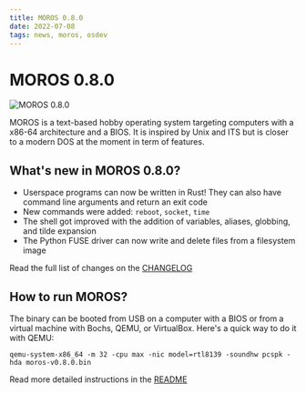 ```yaml
---
title: MOROS 0.8.0
date: 2022-07-08
tags: news, moros, osdev
---
```


# MOROS 0.8.0

![MOROS 0.8.0](moros-0-8-0.png)

MOROS is a text-based hobby operating system targeting computers with a x86-64
architecture and a BIOS. It is inspired by Unix and ITS but is closer to a
modern DOS at the moment in term of features.

## What's new in MOROS 0.8.0?

- Userspace programs can now be written in Rust! They can also have command
  line arguments and return an exit code
- New commands were added: `reboot`, `socket`, `time`
- The shell got improved with the addition of variables, aliases, globbing, and
  tilde expansion
- The Python FUSE driver can now write and delete files from a filesystem image

Read the full list of changes on the
[CHANGELOG](https://github.com/vinc/moros/blob/v0.8.0/CHANGELOG.md)

## How to run MOROS?

The binary can be booted from USB on a computer with a BIOS or from a virtual
machine with Bochs, QEMU, or VirtualBox. Here's a quick way to do it with QEMU:

```
qemu-system-x86_64 -m 32 -cpu max -nic model=rtl8139 -soundhw pcspk -hda moros-v0.8.0.bin
```

Read more detailed instructions in the
[README](https://github.com/vinc/moros/blob/v0.8.0/README.md)
